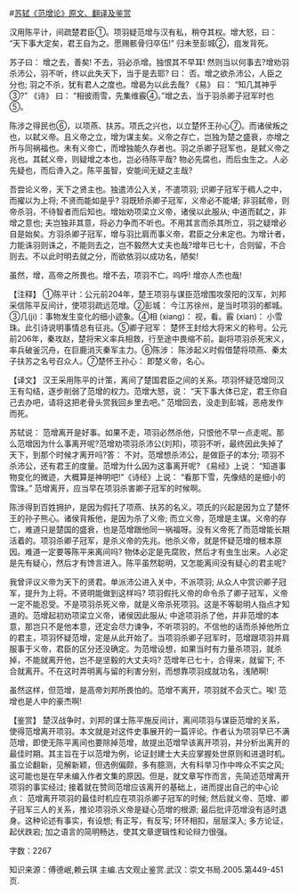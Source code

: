 #[苏轼《范增论》原文、翻译及鉴赏](https://www.vrrw.net/wx/14171.html)

汉用陈平计，间疏楚君臣①。项羽疑范增与汉有私，稍夺其权。增大怒，曰： “天下事大定矣，君王自为之。愿赐骸骨归卒伍!” 归未至彭城②，疽发背死。

苏子曰： 增之去，善矣! 不去，羽必杀增。独恨其不早耳! 然则当以何事去?增劝羽杀沛公，羽不听，终以此失天下，当于是去耶? 曰： 否。增之欲杀沛公，人臣之分也; 羽之不杀，犹有君人之度也。增曷为以此去哉? 《易》 曰： “知几其神乎③?” 《诗》 曰： “相彼雨雪，先集维霰④。”增之去，当于羽杀卿子冠军时也⑤。

陈涉之得民也⑥，以项燕、扶苏。项氏之兴也，以立楚怀王孙心⑦。而诸侯叛之也，以弑义帝。且义帝之立，增为谋主矣。义帝之存亡，岂独为楚之盛衰，亦增之所与同祸福也。未有义帝亡，而增独能久存者也。羽之杀卿子冠军也，是弑义帝之兆也。其弑义帝，则疑增之本也，岂必待陈平哉? 物必先腐也，而后虫生之。人必先疑也，而后谗入之。陈平虽智，安能间无疑之主哉?

吾尝论义帝，天下之贤主也。独遣沛公入关，不遣项羽; 识卿子冠军于稠人之中，而擢以为上将; 不贤而能如是乎? 羽既矫杀卿子冠军，义帝必不能堪; 非羽弑帝，则帝杀羽，不待智者而后知也。增始劝项梁立义帝，诸侯以此服从; 中道而弑之，非增之意也; 夫岂独非其意，将必力争而不听也。不用其言而杀其所立，羽之疑增必自是始矣。方羽杀卿子冠军，增与羽比肩而事义帝，君臣之分未定也。为增计者，力能诛羽则诛之，不能则去之，岂不毅然大丈夫也哉?增年已七十，合则留，不合则去。不以此时明去就之分，而欲依羽以成功名，陋矣!

虽然，增，高帝之所畏也。增不去，项羽不亡。呜呼! 增亦人杰也哉!



【注释】 ①陈平计：公元前204年，楚王项羽与谋臣范增围攻荥阳的汉军，刘邦采信陈平反间计，使项羽疏远范增。②彭城： 今江苏徐州，是当时项羽的都城。③几(ji)：事物发生变化的细小迹象。④相 (xiang)： 视，看。霰 (xian)： 小雪珠。此引诗说明事情总有征兆。⑤卿子冠军： 楚怀王封给大将宋义的称号。公元前206年，秦攻赵，楚将宋义率兵相救，行至途中畏缩不前。副将项羽杀死宋义，率兵破釜沉舟，在巨鹿消灭秦军主力。⑥陈涉： 陈涉起义时假借楚将项燕、秦太子扶苏之名号召众人。⑦楚怀王孙心： 即楚义帝，名心。

【译文】 汉王采用陈平的计策，离间了楚国君臣之间的关系。项羽怀疑范增同汉王有勾结，逐步削弱了范增的权力。范增大怒，说： “天下事大体已定，君王你自己去办吧，请将这把老骨头赏我回乡里去吧。” 范增回去，没走到彭城，恶疮发作而死。

苏轼说： 范增离开是好事。如果不走，项羽必然杀他，只恨他不早一点走呢。那么范增因为什么事离开呢?范增劝项羽杀沛公(刘邦)，项羽不听，最终因此失掉了天下，到那个时候才离开吗?答： 不对。范增想杀沛公，是做臣子的本分; 项羽不杀沛公，还有君王的度量。范增为什么因为这事离开呢? 《易经》上说： “知道事物变化的微迹，大概算是神明吧!”《诗经》上说： “看那下雪，先像结的是细小的雪珠。” 范增离开，应当早在项羽杀害卿子冠军的时候啊。

陈涉得到百姓拥护，是因为假托了项燕、扶苏的名义。项氏的兴起是因为立了楚怀王的孙子熊心。诸侯背叛他，是因为杀了义帝; 而立义帝，范增是主谋。义帝的存亡，难道只是楚国的盛衰，也是范增跟他同一祸福呀。没有义帝死了而范增能长期活着的。项羽杀卿子冠军，是杀义帝的先兆。他杀义帝，就是怀疑范增的根本原因。难道一定要等陈平来离间吗? 物体必定是先腐败，然后才有虫生出来。人必定是先有疑心，然后才有馋言进入。陈平虽然聪明，又怎能离间没有疑心的君主呢?

我曾评议义帝为天下的贤君。单派沛公进入关中，不派项羽; 从众人中赏识卿子冠军，提升为上将。不贤明能做到这样吗? 项羽假托义帝的命令杀了卿子冠军，义帝一定不能忍受。不是项羽杀死义帝，就是义帝杀死项羽。这是不等聪明人指点才知道的。范增起初劝项梁立义帝，诸侯因此服从; 中途项羽杀了他，并非范增的本意，那岂只不是他本意，还定会尽力谏争，不听项羽的。不信他的话而杀掉他所立的君主，项羽怀疑范增，定是从此开始了。当项羽杀卿子冠军时，范增跟项羽并肩服事于义帝，君臣的区分还没确定。为范增设想，如果当时有力量杀项羽，就杀掉，不能就离开他，岂不是坚毅的大丈夫吗? 范增年已七十，合得来，就留下; 不合就离开。不在这时弄明离与留的利害分别，而想靠项羽成就功名，浅陋啊!

虽然这样，但范增，是高帝刘邦所畏怕的。范增不离开，项羽就不会灭亡。唉! 范增也是人中的豪杰啊!

【鉴赏】 楚汉战争时，刘邦的谋士陈平施反间计，离间项羽与谋臣范增的关系，使得范增离开项羽。本文就是对这件史事展开的一篇评论。作者认为项羽早已不满范增，即使无陈平离间也要除掉范增，故提出范增早该离开项羽，并分析出离开的最佳时期。其主旨在于以范增为例，论证封建士大夫应掌握处世原则和进退时机。虽立论翻新，见解新颖，但选例偏颇，多有臆测，大有科举习作中哗众不实之风; 这可能也是在早未编入作者文集的原因。但是，就文章写作而言，先简述范增离开项羽的事实经过; 接着就在赞同范增应该离开的基础上，进而提出自己的中心论点： 范增离开项羽的最佳时机应在项羽杀卿子冠军的时候; 然后就义帝、范增、卿子冠军三人的关系，推论项羽杀义帝是疑心范增的根源; 最后批评范增没有适时退身。这种论述有事实，有设想; 有正写，有反写; 环环相扣，层层深入; 多方论证，起伏跌宕; 加之语言的简明畅达，使其文章逻辑性和论辩力很强。

字数：2267

知识来源：傅德岷,赖云琪 主编.古文观止鉴赏.武汉：崇文书局.2005.第449-451页.

